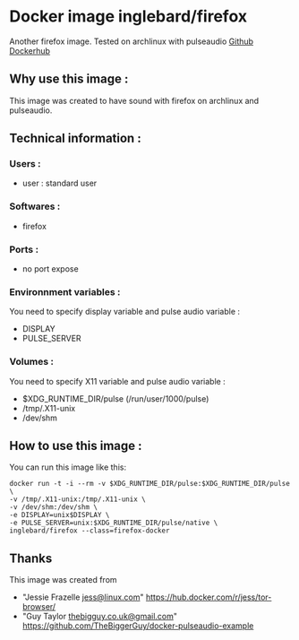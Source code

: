 # Docker image inglebard/firefox
Another firefox image. Tested on archlinux with pulseaudio
[Github](https://github.com/Inglebard/dockerfiles/blob/master/firefox/)
[Dockerhub](https://hub.docker.com/r/inglebard/firefox/)

## Why use this image :

This image was created to have sound with firefox on archlinux and pulseaudio.

## Technical information :

### Users :
* user : standard user

### Softwares :
* firefox

### Ports :
* no port expose

### Environnment variables :
You need to specify display variable and pulse audio variable :
* DISPLAY
* PULSE_SERVER

### Volumes :
You need to specify X11 variable and pulse audio variable :
* $XDG_RUNTIME_DIR/pulse (/run/user/1000/pulse)
* /tmp/.X11-unix
* /dev/shm


## How to use this image :

You can run this image like this:
```
docker run -t -i --rm -v $XDG_RUNTIME_DIR/pulse:$XDG_RUNTIME_DIR/pulse \
-v /tmp/.X11-unix:/tmp/.X11-unix \
-v /dev/shm:/dev/shm \
-e DISPLAY=unix$DISPLAY \
-e PULSE_SERVER=unix:$XDG_RUNTIME_DIR/pulse/native \
inglebard/firefox --class=firefox-docker

```

## Thanks
This image was created from 
* "Jessie Frazelle <jess@linux.com>" https://hub.docker.com/r/jess/tor-browser/
* "Guy Taylor <thebigguy.co.uk@gmail.com>" https://github.com/TheBiggerGuy/docker-pulseaudio-example
